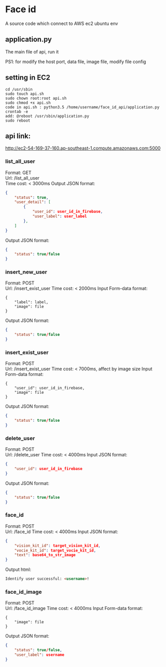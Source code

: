 # Face id
A source code which connect to AWS ec2 ubuntu env

## application.py
The main file of api, run it <br >

PS1: for modify the host port, data file, image file, modify file config

## setting in EC2
```
cd /usr/sbin
sudo touch api.sh
sudo chown root:root api.sh
sudo chmod +x api.sh
code in api.sh : python3.5 /home/username/face_id_api/application.py
crontab -e
add: @reboot /usr/sbin/application.py
sudo reboot
```

## api link:
http://ec2-54-169-37-160.ap-southeast-1.compute.amazonaws.com:5000

### list_all_user
Format: GET <br >
Url: /list_all_user<br >
Time cost: < 3000ms
Output JSON format:
```json
{
    "status": true,
    "user_detail": [
        {
            "user_id": user_id_in_firebase,
            "user_label": user_label
        },
    ]
}
```

Output JSON format:
```json
{
    "status": true/false
}
```

### insert_new_user
Format: POST <br >
Url: /insert_exist_user
Time cost: < 2000ms
Input Form-data format:
```form-data
{
    "label": label,
    "image": file
}
```

Output JSON format:
```json
{
    "status": true/false
}
```

### insert_exist_user
Format: POST <br >
Url: /insert_exist_user
Time cost: < 7000ms, affect by image size
Input Form-data format:
```form-data
{
    "user_id": user_id_in_firebase,
    "image": file
}
```

Output JSON format:
```json
{
    "status": true/false
}
```

### delete_user
Format: POST <br >
Url: /delete_user
Time cost: < 4000ms
Input JSON format:
```json
{
    "user_id": user_id_in_firebase
}
```

Output JSON format:
```json
{
    "status": true/false
}
```

### face_id
Format: POST <br >
Url: /face_id
Time cost: < 4000ms
Input JSON format:
```json
{
    "vision_kit_id": target_vision_kit_id,
    "vocie_kit_id": target_vocie_kit_id,
    "text": base64_to_str_image
}
```

Output html:
```html
Identify user successful: <username>!
```

### face_id_image
Format: POST <br >
Url: /face_id_image
Time cost: < 4000ms
Input Form-data format:
```form-data
{
    "image": file
}
```

Output JSON format:
```json
{
    "status": true/false,
    "user_label": username
}
```

